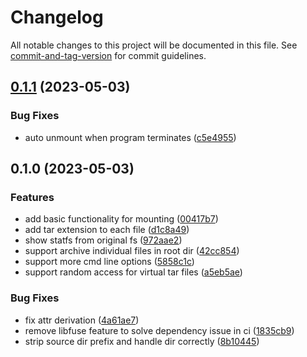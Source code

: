 # Changelog

All notable changes to this project will be documented in this file. See [commit-and-tag-version](https://github.com/absolute-version/commit-and-tag-version) for commit guidelines.

## [0.1.1](https://github.com/DCsunset/snapshot-fuse/compare/v0.1.0...v0.1.1) (2023-05-03)


### Bug Fixes

* auto unmount when program terminates ([c5e4955](https://github.com/DCsunset/snapshot-fuse/commit/c5e4955095d326986b927ed2b136d5ff5bb7fa18))

## 0.1.0 (2023-05-03)


### Features

* add basic functionality for mounting ([00417b7](https://github.com/DCsunset/snapshot-fuse/commit/00417b745693b22e058b13fefcb5908e1187acb1))
* add tar extension to each file ([d1c8a49](https://github.com/DCsunset/snapshot-fuse/commit/d1c8a49857c830d2e50f7affe589eb14cfa7efa5))
* show statfs from original fs ([972aae2](https://github.com/DCsunset/snapshot-fuse/commit/972aae295f08efd99ad919cfaaacc1d28df2a9c6))
* support archive individual files in root dir ([42cc854](https://github.com/DCsunset/snapshot-fuse/commit/42cc85489735b04a3aae38e0d03a241c93aee46d))
* support more cmd line options ([5858c1c](https://github.com/DCsunset/snapshot-fuse/commit/5858c1ca14b05250c92077d5e9aab7f58784be30))
* support random access for virtual tar files ([a5eb5ae](https://github.com/DCsunset/snapshot-fuse/commit/a5eb5ae48c0bd085cd5582046b16dad24bfcacfb))


### Bug Fixes

* fix attr derivation ([4a61ae7](https://github.com/DCsunset/snapshot-fuse/commit/4a61ae78818def7062c17920781df6f728e11d2a))
* remove libfuse feature to solve dependency issue in ci ([1835cb9](https://github.com/DCsunset/snapshot-fuse/commit/1835cb9ce8fba510878efffed8bbfefc6dd4876e))
* strip source dir prefix and handle dir correctly ([8b10445](https://github.com/DCsunset/snapshot-fuse/commit/8b10445a79d60221bda25ad4c707a55303aecf7f))
